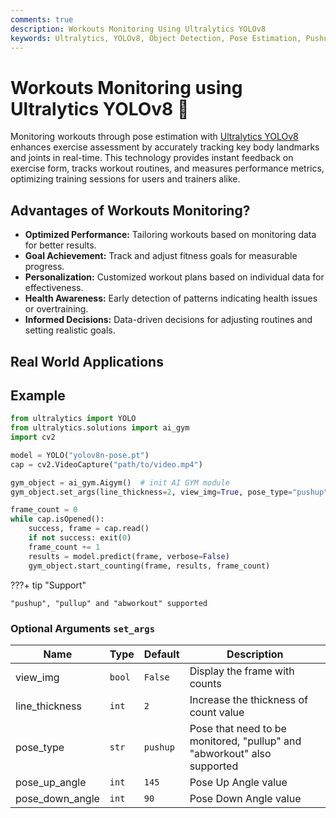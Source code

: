 ```yaml
---
comments: true
description: Workouts Monitoring Using Ultralytics YOLOv8
keywords: Ultralytics, YOLOv8, Object Detection, Pose Estimation, Pushups, Pull ups, Ab workouts, Notebook, IPython Kernel, CLI, Python SDK
---
```


# Workouts Monitoring using Ultralytics YOLOv8 🚀 
Monitoring workouts through pose estimation with [Ultralytics YOLOv8](https://github.com/ultralytics/ultralytics/) enhances exercise assessment by accurately tracking key body landmarks and joints in real-time. This technology provides instant feedback on exercise form, tracks workout routines, and measures performance metrics, optimizing training sessions for users and trainers alike.

## Advantages of Workouts Monitoring?

- **Optimized Performance:** Tailoring workouts based on monitoring data for better results.
- **Goal Achievement:** Track and adjust fitness goals for measurable progress.
- **Personalization:** Customized workout plans based on individual data for effectiveness.
- **Health Awareness:** Early detection of patterns indicating health issues or overtraining.
- **Informed Decisions:** Data-driven decisions for adjusting routines and setting realistic goals.

## Real World Applications


## Example
```python
from ultralytics import YOLO
from ultralytics.solutions import ai_gym
import cv2

model = YOLO("yolov8n-pose.pt")
cap = cv2.VideoCapture("path/to/video.mp4")

gym_object = ai_gym.Aigym()  # init AI GYM module
gym_object.set_args(line_thickness=2, view_img=True, pose_type="pushup")

frame_count = 0
while cap.isOpened():
    success, frame = cap.read()
    if not success: exit(0)
    frame_count += 1
    results = model.predict(frame, verbose=False)
    gym_object.start_counting(frame, results, frame_count)
```

???+ tip "Support"

    "pushup", "pullup" and "abworkout" supported


### Optional Arguments `set_args` 
| Name            | Type   | Default  | Description                                                             |
|-----------------|--------|----------|-------------------------------------------------------------------------|
| view_img        | `bool` | `False`  | Display the frame with counts                                           |
| line_thickness  | `int`  | `2`      | Increase the thickness of count value                                   |
| pose_type       | `str`  | `pushup` | Pose that need to be monitored, "pullup" and "abworkout" also supported |
| pose_up_angle   | `int`  | `145`    | Pose Up Angle value                                                     |
| pose_down_angle | `int`  | `90`     | Pose Down Angle value                                                   |
